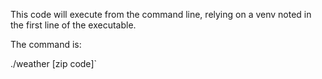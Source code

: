 This code will execute from the command line, relying on a venv noted in the first line of the executable.

The command is:

./weather [zip code]`
